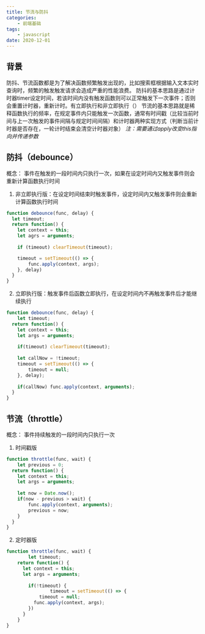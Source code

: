 ```yaml
---
title: 节流与防抖
categories:
    - 前端基础
tags: 
    - javascript
date: 2020-12-01
---
```


## 背景
防抖、节流函数都是为了解决函数频繁触发出现的，比如搜索框根据输入文本实时查询时，频繁的触发触发请求会造成严重的性能浪费。
防抖的基本思路是通过计时器timer设定时间，若该时间内没有触发函数则可以正常触发下一次事件；否则会重置计时器，重新计时。有立即执行和非立即执行（）
节流的基本思路就是稀释函数执行的频率，在规定事件内只能触发一次函数，通常有时间戳（比较当前时间与上一次触发的事件间隔与规定时间间隔）和计时器两种实现方式（判断当前计时器是否存在，一轮计时结束会清空计时器对象）
_注：需要通过apply改变this指向并传递参数_
## 防抖（debounce）
概念： 事件在触发的一段时间内只执行一次，如果在设定时间内又触发事件则会重新计算函数执行时间


1. 非立即执行版：在设定时间结束时触发事件，设定时间内又触发事件则会重新计算函数执行时间
```javascript
function debounce(func, delay) {
  let timeout;
  return function() {
  	let context = this;
    let agrs = arguments;
    
    if (timeout) clearTimeout(timeout);

    timeout = setTimeout(() => {
    	func.apply(context, args);
    }, delay)
  }
}
```
2. 立即执行版：触发事件后函数立即执行，在设定时间内不再触发事件后才能继续执行
```javascript
function debounce(func, delay) {
	let timeout;
  return function() {
  	let context = this;
    let args = arguments;
    
    if(timeout) clearTimeout(timeout);
    
    let callNow = !timeout;
    timeout = setTimeout(() => {
    	timeout = null;
    }, delay);
  
    if(callNow) func.apply(context, arguments);
  }
}
```
## 节流（throttle）
概念： 事件持续触发的一段时间内只执行一次

1. 时间戳版
```javascript
function throttle(func, wait) {
	let previous = 0;
  return function() {
  	let context = this;
    let args = arguments;
    
    let now = Date.now();
    if(now - previous > wait) {
    	func.apply(context, arguments);
    	previous = now;
    }
  }
}
```

2. 定时器版
```javascript
function throttle(func, wait) {
		let timeout;
  	return function() {
      let context = this;
      let args = arguments;
      
    	if(!timeout) {
				timeout = setTimeout(() => {
        	timeout = null;
          func.apply(context, args);
        })
      }
    }
}
```
